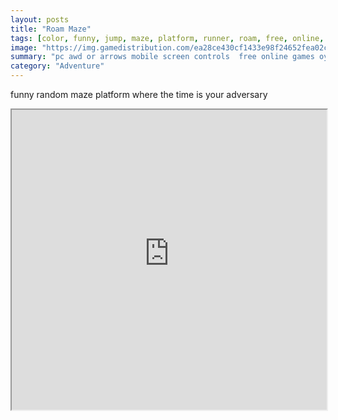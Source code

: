 ```yaml
---
layout: posts
title: "Roam Maze"
tags: [color, funny, jump, maze, platform, runner, roam, free, online, games, oyna, game, free, games, play, play, games]
image: "https://img.gamedistribution.com/ea28ce430cf1433e98f24652fea02cd7.jpg"
summary: "pc awd or arrows mobile screen controls  free online games oyna game free games play play games"
category: "Adventure"
---
```


funny random maze platform where the time is your adversary

<iframe width="100%" height="480px;" src="https://html5.gamedistribution.com/ea28ce430cf1433e98f24652fea02cd7/"></iframe>